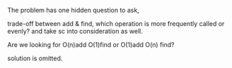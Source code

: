 The problem has one hidden question to ask,

trade-off between add & find, which operation is more frequently called or evenly? and take sc into consideration as well.

Are we looking for O(n)add O(1)find or O(1)add O(n) find?

solution is omitted.
